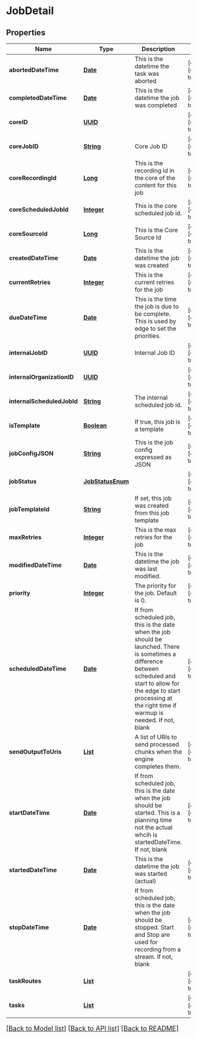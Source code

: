 # JobDetail
## Properties

Name | Type | Description | Notes
------------ | ------------- | ------------- | -------------
**abortedDateTime** | [**Date**](DateTime.md) | This is the datetime the task was aborted | [optional] [default to null]
**completedDateTime** | [**Date**](DateTime.md) | This is the datetime the job was completed | [optional] [default to null]
**coreID** | [**UUID**](UUID.md) |  | [optional] [default to null]
**coreJobID** | [**String**](string.md) | Core Job ID | [optional] [default to null]
**coreRecordingId** | [**Long**](long.md) | This is the recording id in the core of the content for this job | [optional] [default to null]
**coreScheduledJobId** | [**Integer**](integer.md) | This is the core scheduled job id. | [optional] [default to null]
**coreSourceId** | [**Long**](long.md) | This is the Core Source Id | [optional] [default to 0]
**createdDateTime** | [**Date**](DateTime.md) | This is the datetime the job was created | [optional] [default to null]
**currentRetries** | [**Integer**](integer.md) | This is the current retries for the job | [optional] [default to 0]
**dueDateTime** | [**Date**](DateTime.md) | This is the time the job is due to be complete.  This is used by edge to set the priorities. | [optional] [default to null]
**internalJobID** | [**UUID**](UUID.md) | Internal Job ID | [optional] [default to null]
**internalOrganizationID** | [**UUID**](UUID.md) |  | [optional] [default to null]
**internalScheduledJobId** | [**String**](string.md) | The internal scheduled job id. | [optional] [default to null]
**isTemplate** | [**Boolean**](boolean.md) | If true, this job is a template | [optional] [default to null]
**jobConfigJSON** | [**String**](string.md) | This is the job config expressed as JSON | [optional] [default to null]
**jobStatus** | [**JobStatusEnum**](JobStatusEnum.md) |  | [optional] [default to null]
**jobTemplateId** | [**String**](string.md) | If set, this job was created from this job template | [optional] [default to null]
**maxRetries** | [**Integer**](integer.md) | This is the max retries for the job | [optional] [default to 0]
**modifiedDateTime** | [**Date**](DateTime.md) | This is the datetime the job was last modified. | [optional] [default to null]
**priority** | [**Integer**](integer.md) | The priority for the job.  Default is 0. | [optional] [default to 0]
**scheduledDateTime** | [**Date**](DateTime.md) | If from scheduled job, this is the date when the job should be launched. There is sometimes a difference between scheduled and start to allow for the edge to start processing at the right time if warmup is needed. If not, blank | [optional] [default to null]
**sendOutputToUris** | [**List**](string.md) | A list of URIs to send processed chunks when the engine completes them. | [optional] [default to null]
**startDateTime** | [**Date**](DateTime.md) | If from scheduled job, this is the date when the job should be started. This is a planning time not the actual whcih is startedDateTime.  If not, blank | [optional] [default to null]
**startedDateTime** | [**Date**](DateTime.md) | This is the datetime the job was started (actual) | [optional] [default to null]
**stopDateTime** | [**Date**](DateTime.md) | If from scheduled job, this is the date when the job should be stopped. Start and Stop are used for recording from a stream.  If not, blank | [optional] [default to null]
**taskRoutes** | [**List**](TaskRouteDetail.md) |  | [optional] [default to null]
**tasks** | [**List**](TaskDetail.md) |  | [optional] [default to null]

[[Back to Model list]](../README.md#documentation-for-models) [[Back to API list]](../README.md#documentation-for-api-endpoints) [[Back to README]](../README.md)

<style>
     p, ul, ol, li { font-size: 18px !important;}
</style>

